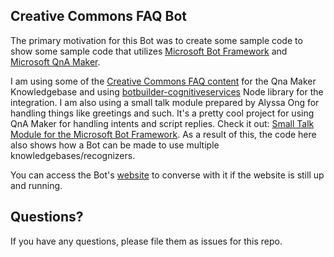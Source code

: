 ## Creative Commons FAQ Bot

The primary motivation for this Bot was to create some sample code to show some sample code that utilizes [Microsoft Bot Framework](https://dev.botframework.com) and  [Microsoft QnA Maker](https://qnamaker.ai).

I am using some of the [Creative Commons FAQ content](https://creativecommons.org/faq/) for the Qna Maker Knowledgebase and using [botbuilder-cognitiveservices](https://github.com/Microsoft/BotBuilder-CognitiveServices) Node library for the integration. I am also using a small talk module prepared by Alyssa Ong for handling things like greetings and such. It's a pretty cool project for using QnA Maker for handling intents and script replies. Check it out: [Small Talk Module for the Microsoft Bot Framework](https://github.com/alyssaong1/botframework-smalltalk). As a result of this, the code here also shows how a Bot can be made to use multiple knowledgebases/recognizers.

You can access the Bot's [website](https://creativecommonsfaqbot8d8.blob.core.windows.net/www/index.html) to converse with it if the website is still up and running.

## Questions?

If you have any questions, please file them as issues for this repo.
